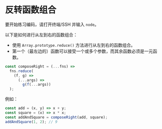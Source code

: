# 反转函数组合

要开始练习编码，请打开终端/SSH 并输入 `node`。

以下是如何进行从左到右的函数组合：

- 使用 `Array.prototype.reduce()` 方法进行从左到右的函数组合。
- 第一个（最左边的）函数可以接受一个或多个参数，而其余函数必须是一元函数。

```js
const composeRight = (...fns) =>
  fns.reduce(
    (f, g) =>
      (...args) =>
        g(f(...args))
  );
```

例如：

```js
const add = (x, y) => x + y;
const square = (x) => x * x;
const addAndSquare = composeRight(add, square);
addAndSquare(1, 2); // 9
```
